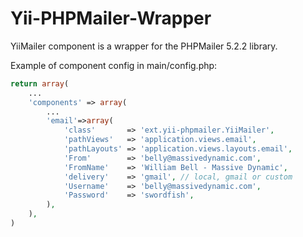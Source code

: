 Yii-PHPMailer-Wrapper
=====================

YiiMailer component is a wrapper for the PHPMailer 5.2.2 library.

Example of component config in main/config.php:
```php
return array(
    ...
    'components' => array(
        ...
        'email'=>array(
            'class'       => 'ext.yii-phpmailer.YiiMailer',
            'pathViews'   => 'application.views.email',
            'pathLayouts' => 'application.views.layouts.email',
            'From'        => 'belly@massivedynamic.com',
            'FromName'    => 'William Bell - Massive Dynamic',
            'delivery'    => 'gmail', // local, gmail or custom
            'Username'    => 'belly@massivedynamic.com',
            'Password'    => 'swordfish',
        ),
    ),
)
```
